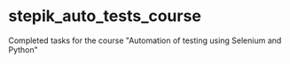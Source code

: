 # stepik_auto_tests_course
Completed tasks for the course "Automation of testing using Selenium and Python"
